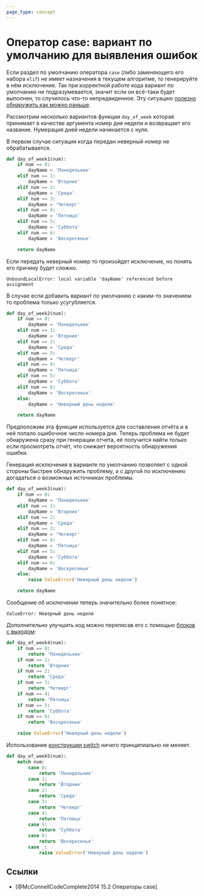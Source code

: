 ```yaml
---
page_type: concept
---
```

# Оператор case: вариант по умолчанию для выявления ошибок

Если раздел по умолчанию оператора `case` (либо заменяющего его набора `elif`) не имеет назначения в текущем алгоритме, то генерируйте в нём исключение.  Так при корректной работе кода вариант по умолчанию не подразумевается, значит если он всё-таки будет выполнен, то случилось что-то непредвиденное. Эту ситуацию [полезно обнаружить как можно раньше]([[20221023131820]]).

Рассмотрим несколько вариантов функции `day_of_week` которая принимает в качестве аргумента номер дня недели и возвращает его название. Нумерация дней недели начинается с нуля.

В первом случае ситуация когда передан неверный номер не обрабатывается.

```python
def day_of_week1(num):
    if num == 0:
        dayName = 'Понедельник'
    elif num == 1:
        dayName = 'Вторник'
    elif num == 2:
        dayName = 'Среда'
    elif num == 3:
        dayName = 'Четверг'
    elif num == 4:
        dayName = 'Пятница'
    elif num == 5:
        dayName = 'Суббота'
    elif num == 6:
        dayName = 'Воскресенье'

    return dayName
```

Если передать неверный номер то произойдет исключение, но понять его причину будет сложно.

```textile
UnboundLocalError: local variable 'dayName' referenced before assignment
```

В случае если добавить вариант по умолчанию с каким-то значением то проблема только усугубляется.

```python
def day_of_week2(num):
    if num == 0:
        dayName = 'Понедельник'
    elif num == 1:
        dayName = 'Вторник'
    elif num == 2:
        dayName = 'Среда'
    elif num == 3:
        dayName = 'Четверг'
    elif num == 4:
        dayName = 'Пятница'
    elif num == 5:
        dayName = 'Суббота'
    elif num == 6:
        dayName = 'Воскресенье'
    else:
        dayName = 'Неверный день недели'

    return dayName
```

Предположим эта функция используется для составления отчёта и в неё попало ошибочное число номера дня. Теперь проблема не будет обнаружена сразу при генерации отчета, её получится найти только если просмотреть отчёт, что снижает вероятность обнаружения ошибки.

Генерация исключения в варианте по умолчанию позволяет с одной стороны быстрее обнаружить проблему, а с другой по исключению догадаться о возможных источниках проблемы.

```python
def day_of_week3(num):
    if num == 0:
        dayName = 'Понедельник'
    elif num == 1:
        dayName = 'Вторник'
    elif num == 2:
        dayName = 'Среда'
    elif num == 3:
        dayName = 'Четверг'
    elif num == 4:
        dayName = 'Пятница'
    elif num == 5:
        dayName = 'Суббота'
    elif num == 6:
        dayName = 'Воскресенье'
    else:
        raise ValueError('Неверный день недели')

    return dayName
```

Сообщение об исключении теперь значительно более понятное:

```textile
ValueError: Неверный день недели
```

Дополнительно улучшить код можно переписав его с помощью [блоков с выходом]([[20221023132846]]):

```python
def day_of_week4(num):
    if num == 0:
        return 'Понедельник'
    if num == 1:
        return 'Вторник'
    if num == 2:
        return 'Среда'
    if num == 3:
        return 'Четверг'
    if num == 4:
        return 'Пятница'
    if num == 5:
        return 'Суббота'
    if num == 6:
        return 'Воскресенье'

    raise ValueError('Неверный день недели')
```

Использование [конструкции switch](https://peps.python.org/pep-0622/) ничего принципиально не меняет.

```python
def day_of_week5(num):
    match num:
        case 0:
            return 'Понедельник'
        case 1:
            return 'Вторник'
        case 2:
            return 'Среда'
        case 3:
            return 'Четверг'
        case 4:
            return 'Пятница'
        case 5:
            return 'Суббота'
        case 6:
            return 'Воскресенье'
        case _:
            raise ValueError('Неверный день недели')
```

## Ссылки

* [@McConnellCodeComplete2014 15.2 Операторы case]
